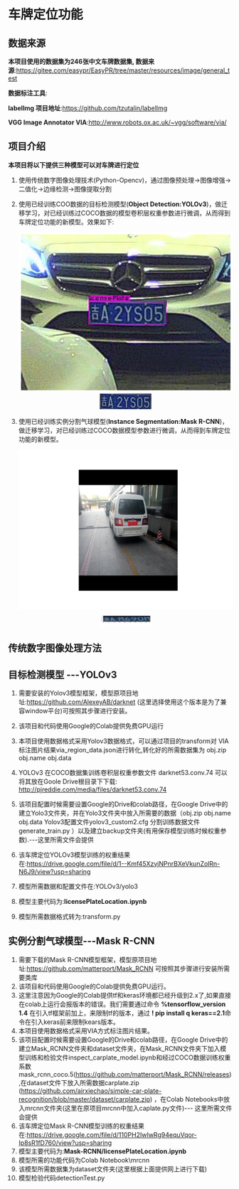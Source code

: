 # 车牌定位功能
## 数据来源 

**本项目使用的数据集为246张中文车牌数据集, 数据来源**:https://gitee.com/easypr/EasyPR/tree/master/resources/image/general_test

**数据标注工具**: 

**labelImg 项目地址**:https://github.com/tzutalin/labelImg

**VGG Image Annotator VIA**:http://www.robots.ox.ac.uk/~vgg/software/via/

## 项目介绍

**本项目将以下提供三种模型可以对车牌进行定位**

1. 使用传统数字图像处理技术(Python-Opencv)，通过图像预处理->图像增强->二值化->边缘检测->图像提取分割

2. 使用已经训练COO数据的目标检测模型(**Object Detection:YOLOv3**)，做迁移学习，对已经训练过COCO数据的模型卷积层权重参数进行微调，从而得到车牌定位功能的新模型。效果如下:

   <div align=center><img src="img/result2.png" alt="Image text" width="600px" height="360px" />
   <div align=center><img src="img/result2cut.jpg" alt="Image text" width="116px" height="35px" />

3. 使用已经训练实例分割气球模型(**Instance Segmentation:Mask R-CNN**)，做迁移学习，对已经训练过COCO数据模型参数进行微调，从而得到车牌定位功能的新模型。

   <div align=center><img src="img/result3.png" alt="Image text" width="600px" height="360px" />
   <div align=center><img src="img/result3cut.png" alt="Image text" width="116px" height="35px" />

## 传统数字图像处理方法



## 目标检测模型 ---YOLOv3

1. 需要安装的Yolov3模型框架，模型原项目地址:https://github.com/AlexeyAB/darknet (这里选择使用这个版本是为了兼容window平台)可按照其步骤进行安装。

2. 该项目和代码使用Google的Colab提供免费GPU运行

3. 本项目使用数据格式采用Yolov3数据格式，可以通过项目的transform对 VIA标注图片结果via_region_data.json进行转化,转化好的所需数据集为 obj.zip  obj.name obj.data

4. YOLOv3 在COCO数据集训练卷积层权重参数文件 darknet53.conv.74 可以将其放在Goole Drive根目录下下载: http://pjreddie.com/media/files/darknet53.conv.74

5. 该项目配置时候需要设置Google的Drive和colab路径，在Google Drive中的建立Yolo3文件夹，并在Yolo3文件夹中放入所需要的数据（obj.zip  obj.name obj.data Yolov3配置文件yolov3_custom2.cfg 分割训练数据文件generate_train.py ）以及建立backup文件夹(有用保存模型训练时候权重参数).---这里所需文件会提供

6. 该车牌定位YOLOv3模型训练的权重结果在:https://drive.google.com/file/d/1--Kmf45XzvjNPnrBXeVkunZolRn-N6J9/view?usp=sharing

7. 模型所需数据和配置文件在:YOLOv3/yolo3

8. 模型主要代码为:**licensePlateLocation.ipynb**

9. 模型所需数据格式转为:transform.py

## 实例分割气球模型---Mask R-CNN

1. 需要下载的Mask R-CNN模型框架，模型原项目地址:https://github.com/matterport/Mask_RCNN 可按照其步骤进行安装所需要类库
2. 该项目和代码使用Google的Colab提供免费GPU运行。
3. 这里注意因为Google的Colab提供tf和keras环境都已经升级到2.x了,如果直接在colab上运行会报版本的错误。我们需要通过命令 **%tensorflow_version 1.4** 在引入tf框架前加上，来限制tf的版本，通过 **! pip install q keras==2.1**命令在引入keras前来限制kears版本。
4. 本项目使用数据格式采用VIA方式标注图片结果。
5. 该项目配置时候需要设置Google的Drive和colab路径，在Google Drive中的建立Mask_RCNN文件夹和dataset文件夹，在Mask_RCNN文件夹下加入模型训练和检验文件inspect_carplate_model.ipynb和经过COCO数据训练权重系数mask_rcnn_coco.5(https://github.com/matterport/Mask_RCNN/releases) ,在dataset文件下放入所需数据carplate.zip (https://github.com/airxiechao/simple-car-plate-recognition/blob/master/dataset/carplate.zip) ，在Colab Notebooks中放入mrcnn文件夹(这里在原项目mrcnn中加入caplate.py文件)--- 这里所需文件会提供
6. 该车牌定位Mask R-CNN模型训练的权重结果在:https://drive.google.com/file/d/110PH2IwIwRg94equVqor-Ip8sR1fD760/view?usp=sharing
7. 模型主要代码为:**Mask-RCNN/licensePlateLocation.ipynb**
8. 模型所需的功能代码为Colab Notebook\mrcnn
9. 该模型所需数据集为dataset文件夹(这里根据上面提供网上进行下载)
10. 模型检验代码detectionTest.py



​				

